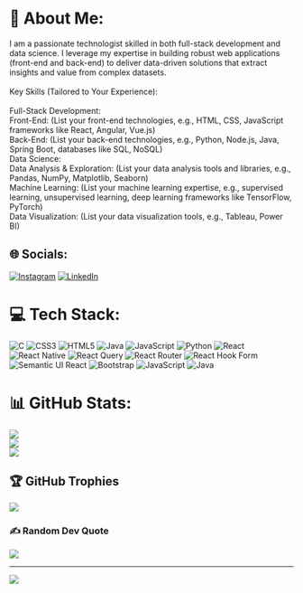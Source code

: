 
# 💫 About Me:
I am a passionate technologist skilled in both full-stack development and data science. I leverage my expertise in building robust web applications (front-end and back-end) to deliver data-driven solutions that extract insights and value from complex datasets.<br><br>Key Skills (Tailored to Your Experience):<br><br>Full-Stack Development:<br>Front-End: (List your front-end technologies, e.g., HTML, CSS, JavaScript frameworks like React, Angular, Vue.js)<br>Back-End: (List your back-end technologies, e.g., Python, Node.js, Java, Spring Boot, databases like SQL, NoSQL)<br>Data Science:<br>Data Analysis & Exploration: (List your data analysis tools and libraries, e.g., Pandas, NumPy, Matplotlib, Seaborn)<br>Machine Learning: (List your machine learning expertise, e.g., supervised learning, unsupervised learning, deep learning frameworks like TensorFlow, PyTorch)<br>Data Visualization: (List your data visualization tools, e.g., Tableau, Power BI)


## 🌐 Socials:
[![Instagram](https://img.shields.io/badge/Instagram-%23E4405F.svg?logo=Instagram&logoColor=white)](https://instagram.com/venkyjannegorla) [![LinkedIn](https://img.shields.io/badge/LinkedIn-%230077B5.svg?logo=linkedin&logoColor=white)](https://linkedin.com/in/venkateswararaojannegorla) 

# 💻 Tech Stack:
![C](https://img.shields.io/badge/c-%2300599C.svg?style=for-the-badge&logo=c&logoColor=white) ![CSS3](https://img.shields.io/badge/css3-%231572B6.svg?style=for-the-badge&logo=css3&logoColor=white) ![HTML5](https://img.shields.io/badge/html5-%23E34F26.svg?style=for-the-badge&logo=html5&logoColor=white) ![Java](https://img.shields.io/badge/java-%23ED8B00.svg?style=for-the-badge&logo=openjdk&logoColor=white) ![JavaScript](https://img.shields.io/badge/javascript-%23323330.svg?style=for-the-badge&logo=javascript&logoColor=%23F7DF1E) ![Python](https://img.shields.io/badge/python-3670A0?style=for-the-badge&logo=python&logoColor=ffdd54) ![React](https://img.shields.io/badge/react-%2320232a.svg?style=for-the-badge&logo=react&logoColor=%2361DAFB) ![React Native](https://img.shields.io/badge/react_native-%2320232a.svg?style=for-the-badge&logo=react&logoColor=%2361DAFB) ![React Query](https://img.shields.io/badge/-React%20Query-FF4154?style=for-the-badge&logo=react%20query&logoColor=white) ![React Router](https://img.shields.io/badge/React_Router-CA4245?style=for-the-badge&logo=react-router&logoColor=white) ![React Hook Form](https://img.shields.io/badge/React%20Hook%20Form-%23EC5990.svg?style=for-the-badge&logo=reacthookform&logoColor=white) ![Semantic UI React](https://img.shields.io/badge/Semantic%20UI%20React-%2335BDB2.svg?style=for-the-badge&logo=SemanticUIReact&logoColor=white) ![Bootstrap](https://img.shields.io/badge/bootstrap-%238511FA.svg?style=for-the-badge&logo=bootstrap&logoColor=white) ![JavaScript](https://img.shields.io/badge/javascript-%23323330.svg?style=for-the-badge&logo=javascript&logoColor=%23F7DF1E) ![Java](https://img.shields.io/badge/java-%23ED8B00.svg?style=for-the-badge&logo=openjdk&logoColor=white)
# 📊 GitHub Stats:
![](https://github-readme-stats.vercel.app/api?usernamevenkateswaraRao18&theme=dark&hide_border=false&include_all_commits=false&count_private=false)<br/>
![](https://github-readme-streak-stats.herokuapp.com/?user=venkateswaraRao18&theme=dark&hide_border=false)<br/>
![](https://github-readme-stats.vercel.app/api/top-langs/?username=venkytarak&theme=dark&hide_border=false&include_all_commits=false&count_private=false&layout=compact)

## 🏆 GitHub Trophies
![](https://github-profile-trophy.vercel.app/?username=venkateswaraRao18&theme=radical&no-frame=false&no-bg=true&margin-w=4)

### ✍️ Random Dev Quote
![](https://quotes-github-readme.vercel.app/api?type=horizontal&theme=radical)

---
[![](https://visitcount.itsvg.in/api?id=venkytarak&icon=0&color=0)](https://visitcount.itsvg.in)

<!-- Proudly created with GPRM ( https://gprm.itsvg.in ) -->
